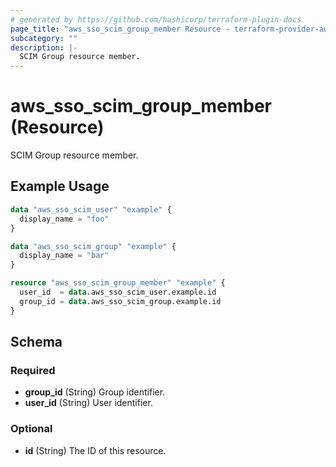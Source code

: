 ```yaml
---
# generated by https://github.com/hashicorp/terraform-plugin-docs
page_title: "aws_sso_scim_group_member Resource - terraform-provider-aws-sso-scim"
subcategory: ""
description: |-
  SCIM Group resource member.
---
```


# aws_sso_scim_group_member (Resource)

SCIM Group resource member.

## Example Usage

```terraform
data "aws_sso_scim_user" "example" {
  display_name = "foo"
}

data "aws_sso_scim_group" "example" {
  display_name = "bar"
}

resource "aws_sso_scim_group_member" "example" {
  user_id  = data.aws_sso_scim_user.example.id
  group_id = data.aws_sso_scim_group.example.id
}
```

<!-- schema generated by tfplugindocs -->
## Schema

### Required

- **group_id** (String) Group identifier.
- **user_id** (String) User identifier.

### Optional

- **id** (String) The ID of this resource.


